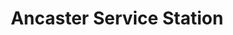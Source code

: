 ---
title: "Ancaster Service Station"
url: /ancaster/ancaster-service-station/
shop: Lebensmittel
---